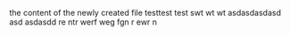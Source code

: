 the content of the newly created file
testtest
test
swt
wt
wt
asdasdasdasd
asd
asdasdd
re
ntr
werf
weg
fgn
r
ewr
n
